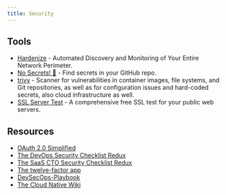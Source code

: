 ```yaml
---
title: Security
---
```


## Tools

- [Hardenize](https://www.hardenize.com/) - Automated Discovery and Monitoring of Your Entire Network Perimeter.
- [No Secrets! 🤫](https://sourcegraph-community.github.io/no-secrets/) - Find secrets in your GitHub repo.
- [trivy](https://github.com/aquasecurity/trivy) - Scanner for vulnerabilities in container images, file systems, and Git repositories, as well as for configuration issues and hard-coded secrets, also cloud infrastructure as well.
- [SSL Server Test](https://www.ssllabs.com/ssltest/) - A comprehensive free SSL test for your public web servers.


## Resources

- [OAuth 2.0 Simplified](https://www.oauth.com/)
- [The DevOps Security Checklist Redux](https://www.goldfiglabs.com/guide/devops-security-checklist/)
- [The SaaS CTO Security Checklist Redux](https://www.goldfiglabs.com/guide/saas-cto-security-checklist/)
- [The twelve-factor app](https://12factor.net/)
- [DevSecOps-Playbook](https://github.com/6mile/DevSecOps-Playbook)
- [The Cloud Native Wiki](https://www.aquasec.com/cloud-native-academy/)
